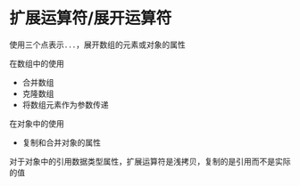 # 扩展运算符/展开运算符
使用三个点表示`...`，展开数组的元素或对象的属性

在数组中的使用
- 合并数组
- 克隆数组
- 将数组元素作为参数传递

在对象中的使用
- 复制和合并对象的属性

对于对象中的引用数据类型属性，扩展运算符是浅拷贝，复制的是引用而不是实际的值

